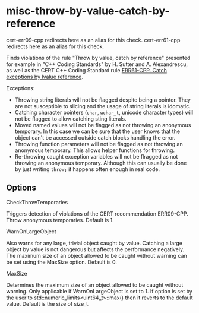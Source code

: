 misc-throw-by-value-catch-by-reference
======================================

<span class="title-ref">cert-err09-cpp</span> redirects here as an alias
for this check. <span class="title-ref">cert-err61-cpp</span> redirects
here as an alias for this check.

Finds violations of the rule "Throw by value, catch by reference"
presented for example in "C++ Coding Standards" by H. Sutter and A.
Alexandrescu, as well as the CERT C++ Coding Standard rule [ERR61-CPP.
Catch exceptions by lvalue
reference](https://wiki.sei.cmu.edu/confluence/display/cplusplus/ERR61-CPP.+Catch+exceptions+by+lvalue+reference).

Exceptions:  
-   Throwing string literals will not be flagged despite being a
    pointer. They are not susceptible to slicing and the usage of string
    literals is idomatic.
-   Catching character pointers (`char`, `wchar_t`, unicode character
    types) will not be flagged to allow catching sting literals.
-   Moved named values will not be flagged as not throwing an anonymous
    temporary. In this case we can be sure that the user knows that the
    object can't be accessed outside catch blocks handling the error.
-   Throwing function parameters will not be flagged as not throwing an
    anonymous temporary. This allows helper functions for throwing.
-   Re-throwing caught exception variables will not be flragged as not
    throwing an anonymous temporary. Although this can usually be done
    by just writing `throw;` it happens often enough in real code.

Options
-------

CheckThrowTemporaries

Triggers detection of violations of the CERT recommendation ERR09-CPP.
Throw anonymous temporaries. Default is <span
class="title-ref">1</span>.

WarnOnLargeObject

Also warns for any large, trivial object caught by value. Catching a
large object by value is not dangerous but affects the performance
negatively. The maximum size of an object allowed to be caught without
warning can be set using the <span class="title-ref">MaxSize</span>
option. Default is <span class="title-ref">0</span>.

MaxSize

Determines the maximum size of an object allowed to be caught without
warning. Only applicable if <span
class="title-ref">WarnOnLargeObject</span> is set to <span
class="title-ref">1</span>. If option is set by the user to <span
class="title-ref">std::numeric\_limits&lt;uint64\_t&gt;::max()</span>
then it reverts to the default value. Default is the size of <span
class="title-ref">size\_t</span>.
